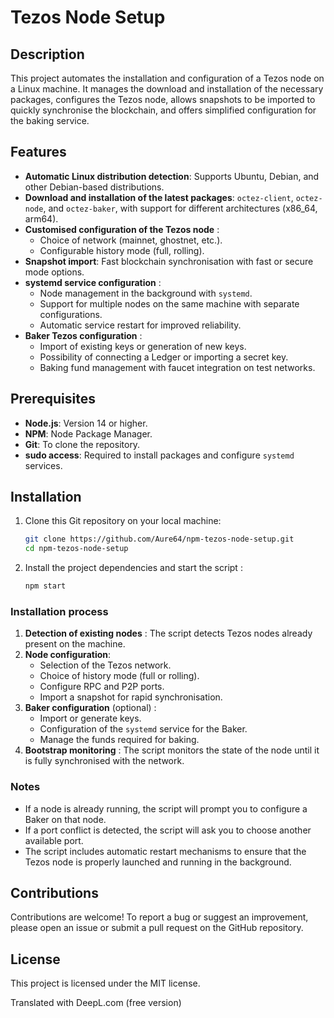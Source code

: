 # Tezos Node Setup

## Description

This project automates the installation and configuration of a Tezos node on a Linux machine. It manages the download and installation of the necessary packages, configures the Tezos node, allows snapshots to be imported to quickly synchronise the blockchain, and offers simplified configuration for the baking service.

## Features

- **Automatic Linux distribution detection**: Supports Ubuntu, Debian, and other Debian-based distributions.
- **Download and installation of the latest packages**: `octez-client`, `octez-node`, and `octez-baker`, with support for different architectures (x86_64, arm64).
- **Customised configuration of the Tezos node** :
  - Choice of network (mainnet, ghostnet, etc.).
  - Configurable history mode (full, rolling).
- **Snapshot import**: Fast blockchain synchronisation with fast or secure mode options.
- **systemd service configuration** :
  - Node management in the background with `systemd`.
  - Support for multiple nodes on the same machine with separate configurations.
  - Automatic service restart for improved reliability.
- **Baker Tezos configuration** :
  - Import of existing keys or generation of new keys.
  - Possibility of connecting a Ledger or importing a secret key.
  - Baking fund management with faucet integration on test networks.

## Prerequisites

- **Node.js**: Version 14 or higher.
- **NPM**: Node Package Manager.
- **Git**: To clone the repository.
- **sudo access**: Required to install packages and configure `systemd` services.

## Installation

1. Clone this Git repository on your local machine:

    ```bash
    git clone https://github.com/Aure64/npm-tezos-node-setup.git
    cd npm-tezos-node-setup
    ```

2. Install the project dependencies and start the script :

    ```bash
    npm start
    ```

### Installation process

1. **Detection of existing nodes** : The script detects Tezos nodes already present on the machine.
2. **Node configuration**:
   - Selection of the Tezos network.
   - Choice of history mode (full or rolling).
   - Configure RPC and P2P ports.
   - Import a snapshot for rapid synchronisation.
3. **Baker configuration** (optional) :
   - Import or generate keys.
   - Configuration of the `systemd` service for the Baker.
   - Manage the funds required for baking.
4. **Bootstrap monitoring** : The script monitors the state of the node until it is fully synchronised with the network.

### Notes

- If a node is already running, the script will prompt you to configure a Baker on that node.
- If a port conflict is detected, the script will ask you to choose another available port.
- The script includes automatic restart mechanisms to ensure that the Tezos node is properly launched and running in the background.

## Contributions

Contributions are welcome! To report a bug or suggest an improvement, please open an issue or submit a pull request on the GitHub repository.

## License

This project is licensed under the MIT license. 

Translated with DeepL.com (free version)